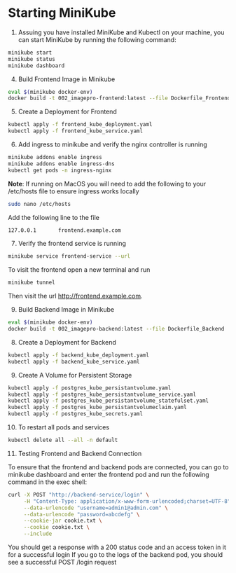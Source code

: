 # Starting MiniKube

1. Assuing you have installed MiniKube and Kubectl on your machine, you can start MiniKube by running the following command:

```bash
minikube start
minikube status
minikube dashboard
```


4. Build Frontend Image in Minikube

```bash
eval $(minikube docker-env)
docker build -t 002_imagepro-frontend:latest --file Dockerfile_Frontend .
```

5. Create a Deployment for Frontend

```bash
kubectl apply -f frontend_kube_deployment.yaml
kubectl apply -f frontend_kube_service.yaml
```

6. Add ingress to minikube and verify the nginx controller is running
```bash
minikube addons enable ingress
minikube addons enable ingress-dns
kubectl get pods -n ingress-nginx
```
**Note**: If running on MacOS you will need to add the following to your /etc/hosts file to ensure ingress works locally
```bash
sudo nano /etc/hosts
```
Add the following line to the file
```bash
127.0.0.1       frontend.example.com
```

7. Verify the frontend service is running
```bash
minikube service frontend-service --url
```
To visit the frontend open a new terminal and run
```bash
minikube tunnel
```
Then visit the url http://frontend.example.com.

9. Build Backend Image in Minikube

```bash
eval $(minikube docker-env)
docker build -t 002_imagepro-backend:latest --file Dockerfile_Backend .
```

8. Create a Deployment for Backend

```bash
kubectl apply -f backend_kube_deployment.yaml
kubectl apply -f backend_kube_service.yaml
```

9. Create A Volume for Persistent Storage

```bash
kubectl apply -f postgres_kube_persistantvolume.yaml
kubectl apply -f postgres_kube_persistantvolume_service.yaml
kubectl apply -f postgres_kube_persistantvolume_statefulset.yaml
kubectl apply -f postgres_kube_persistantvolumeclaim.yaml
kubectl apply -f postgres_kube_secrets.yaml
```
10. To restart all pods and services
```bash
kubectl delete all --all -n default
```

11. Testing Frontend and Backend Connection

To ensure that the frontend and backend pods are connected, you can go to minikube dashboard and enter the
frontend pod and run the following command in the exec shell:

```bash
curl -X POST "http://backend-service/login" \
     -H "Content-Type: application/x-www-form-urlencoded;charset=UTF-8" \
     --data-urlencode "username=admin1@admin.com" \
     --data-urlencode "password=abcdefg" \
     --cookie-jar cookie.txt \
     --cookie cookie.txt \
     --include
```
You should get a response with a 200 status code and an access token in it for a successful login
If you go to the logs of the backend pod, you should see a successful POST /login request
